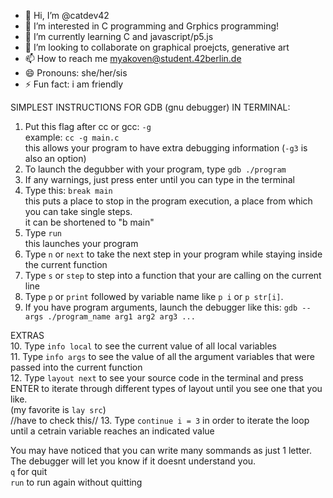 - 👋 Hi, I’m @catdev42
- 👀 I’m interested in C programming and Grphics programming!
- 🌱 I’m currently learning C and javascript/p5.js
- 💞️ I’m looking to collaborate on graphical proejcts, generative art
- 📫 How to reach me myakoven@student.42berlin.de
- 😄 Pronouns: she/her/sis
- ⚡ Fun fact: i am friendly

SIMPLEST INSTRUCTIONS FOR GDB (gnu debugger) IN TERMINAL:
1. Put this flag after cc or gcc: `-g` <br />
example: `cc -g main.c` <br />
this allows your program to have extra debugging information (`-g3` is also an option)
2. To launch the degubber with your program, type `gdb ./program`
3. If any warnings, just press enter until you can type in the terminal
4. Type this: `break main` <br />
this puts a place to stop in the program execution, a place from which you can take single steps. <br />
it can be shortened to "b main"
5. Type `run` <br />
this launches your program
6. Type `n` or `next` to take the next step in your program while staying inside the current function
7. Type `s` or `step` to step into a function that your are calling on the current line
8. Type `p` or `print` followed by variable name like `p i` or `p str[i]`.
9. If you have program arguments, launch the debugger like this: `gdb --args ./program_name arg1 arg2 arg3 ...`

EXTRAS<br />
10. Type `info local` to see the current value of all local variables <br />
11.  Type `info args` to see the value of all the argument variables that were passed into the current function <br />
12. Type `layout next` to see your source code in the terminal and press ENTER to iterate through different types of layout until you see one that you like. <br />
(my favorite is `lay src`) <br />
//have to check this//
13. Type `continue i = 3` in order to iterate the loop until a cetrain variable reaches an indicated value


You may have noticed that you can write many sommands as just 1 letter. 
<br />The debugger will let you know if it doesnt understand you.
<br />`q` for quit
<br />`run` to run again without quitting


<!---
catdev42/catdev42 is a ✨ special ✨ repository because its `README.md` (this file) appears on your GitHub profile.
You can click the Preview link to take a look at your changes.
--->
